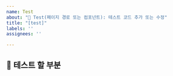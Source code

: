 ```yaml
---
name: Test
about: "🧪 Test(페이지 경로 또는 컴포넌트): 테스트 코드 추가 또는 수정"
title: "[test]"
labels: ''
assignees: ''

---
```


## 🧪 테스트 할 부분

<br>
